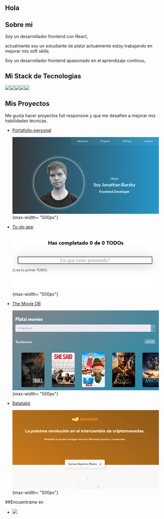 ## Hola

## Sobre mi
Soy un desarrollador frontend con React,

actualmente soy un estudiante de platzi
actualmente estoy trabajando en mejorar mis soft skills


Soy un desarrollador frontend apasionado en el aprendizaje continuo,
## Mi Stack de Tecnologias
![](https://camo.githubusercontent.com/d2da7e7ec8424780720101d4853c64dffb81dc69dfdd25a0ce88cdb3848bbc6f/68747470733a2f2f696d672e736869656c64732e696f2f7374617469632f76313f7374796c653d666f722d7468652d6261646765266d6573736167653d48544d4c3526636f6c6f723d453334463236266c6f676f3d48544d4c35266c6f676f436f6c6f723d464646464646266c6162656c3d)![](https://camo.githubusercontent.com/9fe0ddca8c80fd49703246ca3b9a894ddfdc9c1c80f6ab5de92bbe91471dbab8/68747470733a2f2f696d672e736869656c64732e696f2f7374617469632f76313f7374796c653d666f722d7468652d6261646765266d6573736167653d4353533326636f6c6f723d313537324236266c6f676f3d43535333266c6f676f436f6c6f723d464646464646266c6162656c3d)![](https://camo.githubusercontent.com/67a01fa7cf337616274f39c070a11638f2e65720e414ef55b8dd3f9c2a803b2a/68747470733a2f2f696d672e736869656c64732e696f2f7374617469632f76313f7374796c653d666f722d7468652d6261646765266d6573736167653d526561637426636f6c6f723d323232323232266c6f676f3d5265616374266c6f676f436f6c6f723d363144414642266c6162656c3d)![](https://camo.githubusercontent.com/3aaee8bf7885dcf0cea8a5647c4514b7d800b1a730d38bce7dadf6bff883378d/68747470733a2f2f696d672e736869656c64732e696f2f7374617469632f76313f7374796c653d666f722d7468652d6261646765266d6573736167653d4a61766153637269707426636f6c6f723d323232323232266c6f676f3d4a617661536372697074266c6f676f436f6c6f723d463744463145266c6162656c3d)![](https://camo.githubusercontent.com/7436ecde5696a856dd865d3fc81fa2612054f468e12fdb5d591e7a19a46fc9f7/68747470733a2f2f696d672e736869656c64732e696f2f7374617469632f76313f7374796c653d666f722d7468652d6261646765266d6573736167653d5361737326636f6c6f723d434336363939266c6f676f3d53617373266c6f676f436f6c6f723d464646464646266c6162656c3d)
## Mis Proyectos
Me gusta hacer proyectos full responsive y que me desafien a mejorar mis habilidades técnicas.

- [Portafolio-personal](https://github.com/jonathanbarsky/portafolio-personal)

    ![portafolio personal](https://github.com/jonathanbarsky/portafolio-personal/blob/main/src/images/portafolio.png){max-width= "500px"}
    
- [To-do app](https://github.com/jonathanbarsky/Todo-App)
 
    ![todo app](https://github.com/jonathanbarsky/portafolio-personal/blob/main/src/images/to-do-app.png){max-width= "500px"}
  
- [The Movie DB](https://github.com/jonathanbarsky/the-movieDB-api)
  
    ![thmdb](https://github.com/jonathanbarsky/portafolio-personal/blob/main/src/images/the-moviedb.png){max-width= "500px"}
  
- [Batatabit](https://github.com/jonathanbarsky/Batatabit_proyecto)
 
    ![batatabit](https://github.com/jonathanbarsky/portafolio-personal/blob/main/src/images/batabit.png){max-width= "500px"}

##Encuentrame en

- [![](https://camo.githubusercontent.com/12d696c039b7e718da27138d78a1a5e2dadcb331ad441652c1ce2df0d8f2ef41/68747470733a2f2f696d672e736869656c64732e696f2f7374617469632f76313f7374796c653d666f722d7468652d6261646765266d6573736167653d4c696e6b6564496e26636f6c6f723d304136364332266c6f676f3d4c696e6b6564496e266c6f676f436f6c6f723d464646464646266c6162656c3d)](https://www.linkedin.com/in/jonathan-barsky/)
